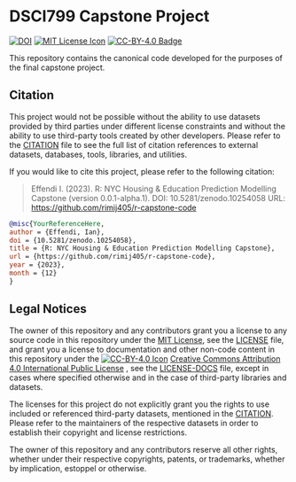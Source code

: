 # DSCI799 Capstone Project

[![DOI]](https://zenodo.org/doi/10.5281/zenodo.10254057) [![MIT License Icon]](https://spdx.org/licenses/MIT.html) [![CC-BY-4.0 Badge]](https://creativecommons.org/licenses/by/4.0/)

This repository contains the canonical code developed for the purposes of the final capstone project.

## Citation

This project would not be possible without the ability to use datasets provided by third parties under different license constraints and without the ability to use third-party tools created by other developers. Please refer to the [CITATION] file to see the full list of citation references to external datasets, databases, tools, libraries, and utilities.

If you would like to cite this project, please refer to the following citation:

> Effendi I. (2023). R: NYC Housing & Education Prediction Modelling Capstone (version 0.0.1-alpha.1). DOI: 10.5281/zenodo.10254058 URL: https://github.com/rimij405/r-capstone-code

```bibtex
@misc{YourReferenceHere,
author = {Effendi, Ian},
doi = {10.5281/zenodo.10254058},
title = {R: NYC Housing & Education Prediction Modelling Capstone},
url = {https://github.com/rimij405/r-capstone-code},
year = {2023},
month = {12}
}
```

## Legal Notices

The owner of this repository and any contributors grant you a license to any source code in this repository under the [MIT License], see the [LICENSE] file, and grant you a license to documentation and other non-code content in this repository under the [![CC-BY-4.0 Icon]](https://creativecommons.org/licenses/by/4.0/) [Creative Commons Attribution 4.0 International Public License] , see the [LICENSE-DOCS] file, except in cases where specified otherwise and in the case of third-party libraries and datasets.

The licenses for this project do not explicitly grant you the rights to use included or referenced third-party datasets, mentioned in the [CITATION]. Please refer to the maintainers of the respective datasets in order to establish their copyright and license restrictions.

The owner of this repository and any contributors reserve all other rights, whether under their respective copyrights, patents, or trademarks, whether by implication, estoppel or otherwise.

<!-- INTERNAL LINKS -->

[CITATION]: ./CITATION
[LICENSE]: ./LICENSE
[LICENSE-DOCS]: ./LICENSE-DOCS

<!-- EXTERNAL LINKS -->
[DOI]: https://zenodo.org/badge/727053331.svg

[CC-BY-4.0 Badge]: https://img.shields.io/badge/License-CC_BY_4.0-lightgrey.svg
[CC-BY-4.0 Icon]: https://i.creativecommons.org/l/by/4.0/80x15.png
[Creative Commons Attribution 4.0 International Public License]: https://creativecommons.org/licenses/by/4.0/

[MIT License Icon]: https://img.shields.io/badge/License-MIT-yellow.svg
[MIT License]: https://spdx.org/licenses/MIT.html

